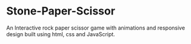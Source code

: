 # Stone-Paper-Scissor
An Interactive rock paper scissor game with animations and responsive design built using html, css and JavaScript.
